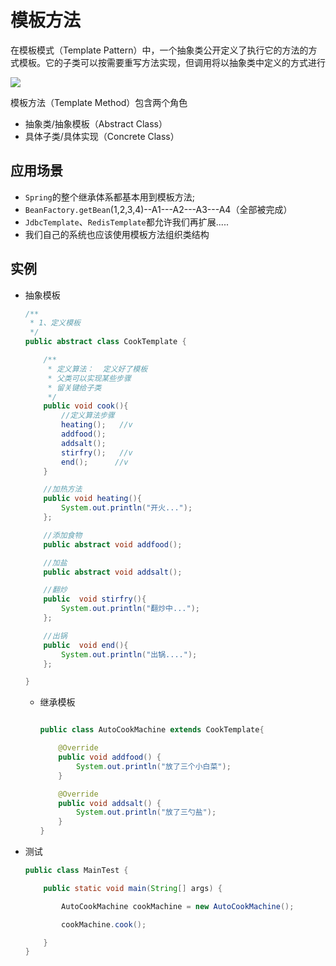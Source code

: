 # 模板方法

在模板模式（Template Pattern）中，一个抽象类公开定义了执行它的方法的方式模板。它的子类可以按需要重写方法实现，但调用将以抽象类中定义的方式进行

![](http://www.dxb02.top/photos/design/17.jpg)

模板方法（Template Method）包含两个角色

- 抽象类/抽象模板（Abstract Class）
- 具体子类/具体实现（Concrete Class）

## 应用场景

- `Spring`的整个继承体系都基本用到模板方法;
- `BeanFactory.getBean`(1,2,3,4)--A1---A2---A3---A4（全部被完成）
- `JdbcTemplate`、`RedisTemplate`都允许我们再扩展.....
- 我们自己的系统也应该使用模板方法组织类结构

## 实例

- 抽象模板

  ```java
  /**
   * 1、定义模板
   */
  public abstract class CookTemplate {
  
      /**
       * 定义算法：  定义好了模板
       * 父类可以实现某些步骤
       * 留关键给子类
       */
      public void cook(){
          //定义算法步骤
          heating();   //v
          addfood();
          addsalt();
          stirfry();   //v
          end();      //v
      }
  
      //加热方法
      public void heating(){
          System.out.println("开火...");
      };
  
      //添加食物
      public abstract void addfood();
  
      //加盐
      public abstract void addsalt();
  
      //翻炒
      public  void stirfry(){
          System.out.println("翻炒中...");
      };
  
      //出锅
      public  void end(){
          System.out.println("出锅....");
      };
  
  }
  ```

  - 继承模板

    ```java
    
    public class AutoCookMachine extends CookTemplate{
    
        @Override
        public void addfood() {
            System.out.println("放了三个小白菜");
        }
    
        @Override
        public void addsalt() {
            System.out.println("放了三勺盐");
        }
    }
    ```

- 测试

  ```java
  public class MainTest {
  
      public static void main(String[] args) {
  
          AutoCookMachine cookMachine = new AutoCookMachine();
  
          cookMachine.cook();
  
      }
  }
  ```

  